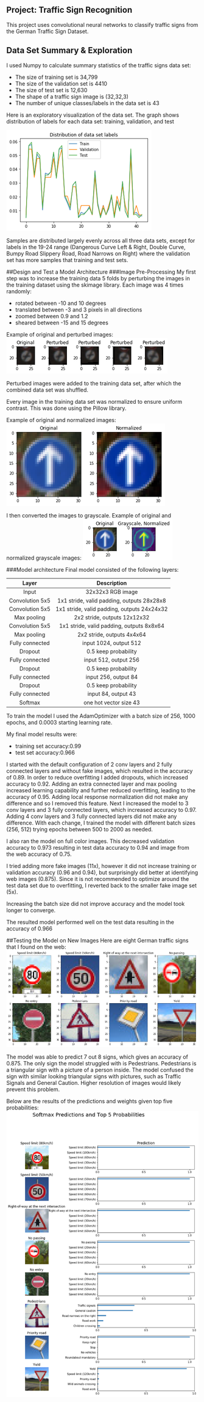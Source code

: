## Project: Traffic Sign Recognition

This project uses convolutional neural networks to classify traffic signs from the German Traffic Sign Dataset.

## Data Set Summary & Exploration

I used Numpy to calculate summary statistics of the traffic signs data set:

* The size of training set is 34,799
* The size of the validation set is 4410
* The size of test set is 12,630
* The shape of a traffic sign image is (32,32,3)
* The number of unique classes/labels in the data set is 43


Here is an exploratory visualization of the data set. The graph shows distribution of labels for each data set: training, validation, and test

![alt text](images/dataset.png)

Samples are distributed largely evenly across all three data sets, except for labels in the 19-24 range (Dangerous Curve Left & Right, Double Curve, Bumpy Road Slippery Road, Road Narrows on Right) where the validation set has more samples that training and test sets.

##Design and Test a Model Architecture
###Image Pre-Processing
My first step was to increase the training data 5 folds by perturbing the images in the training dataset using the skimage library. Each image was 4 times randomly:
* rotated between -10 and 10 degrees
* translated between -3 and 3 pixels in all directions
* zoomed between 0.9 and 1.2
* sheared between -15 and 15 degrees

Example of original and perturbed images:
![alt text](images/original_perturbed.png)

Perturbed images were added to the training data set, after which the combined data set was shuffled.

Every image in the training data set was normalized to ensure uniform contrast. This was done using the Pillow library.

Example of original and normalized images:
![alt text](images/normalized.png)

I then converted the images to grayscale. Example of original and normalized grayscale images:
![alt text](images/normalizedgrayscale.png)

###Model architecture
Final model consisted of the following layers:

| Layer         		|     Description	        					|
|:---------------------:|:---------------------------------------------:|
|Input         		| 32x32x3 RGB image   							|
|Convolution 5x5 | 1x1 stride, valid padding, outputs 28x28x8 |
|Convolution 5x5 | 1x1 stride, valid padding, outputs 24x24x32 |
|Max pooling | 2x2 stride, outputs 12x12x32 |
|Convolution 5x5 | 1x1 stride, valid padding, outputs 8x8x64 |
|Max pooling| 2x2 stride, outputs 4x4x64 |
|Fully connected | input 1024, output 512 |
|Dropout | 0.5 keep probability |
|Fully connected | input 512, output 256 |
|Dropout | 0.5 keep probability |
|Fully connected | input 256, output 84 |
|Dropout | 0.5 keep probability |
|Fully connected | input 84, output 43 |
|Softmax | one hot vector size 43|

To train the model I used the AdamOptimizer with a batch size of 256, 1000 epochs, and 0.0003 starting learning rate.

My final model results were:
* training set accuracy:0.99
* test set accuracy:0.966


I started with the default configuration of 2 conv layers and 2 fully connected layers and without fake images, which resulted in the accuracy of 0.89. In order to reduce overfitting I added dropouts, which increased accuracy to 0.92. Adding an extra connected layer and max pooling increased learning capability and further reduced overfitting, leading to the accuracy of 0.95. Adding local response normalization did not make any difference and so I removed this feature. Next I increased the model to 3 conv layers and 3 fully connected layers, which increased accuracy to 0.97. Adding 4 conv layers and 3 fully connected layers did not make any difference. With each change, I trained the model with different batch sizes (256, 512) trying epochs between 500 to 2000 as needed.

I also ran the model on full color images. This decreased validation accuracy to 0.973 resulting in test data accuracy to 0.94 and image from the web accuracy of 0.75.

I tried adding more fake images (11x), however it did not increase training or validation accuracy (0.96 and 0.94), but surprisingly did better at identifying web images (0.875). Since it is not recommended to optimize around the test data set due to overfitting, I reverted back to the smaller fake image set (5x).

Increasing the batch size did not improve accuracy and the model took longer to converge.

The resulted model performed well on the test data resulting in the accuracy of 0.966

##Testing the Model on New Images
Here are eight German traffic signs that I found on the web:
![alt text](images/web_original.png)

The model was able to predict 7 out 8 signs, which gives an accuracy of 0.875. The only sign the model struggled with is Pedestrians. Pedestrians is a triangular sign with a picture of a person inside. The model confused the sign with similar looking triangular signs with pictures, such as Traffic Signals and General Caution. Higher resolution of images would likely prevent this problem.

Below are the results of the predictions and weights given top five probabilities:
![alt text](images/web_predictions.png)
